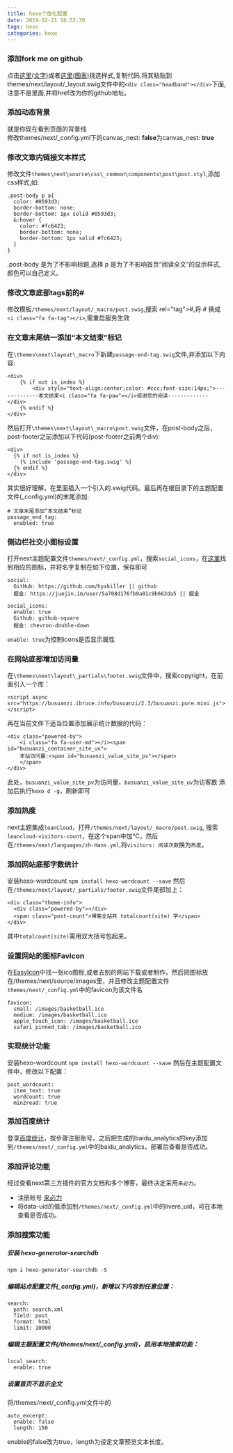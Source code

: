```yaml
---
title: hexo个性化配置
date: 2019-02-21 16:52:30
tags: hexo
categories: hexo
---
```


### 添加fork me on github
点击[这里(文字)](https://github.blog/2008-12-19-github-ribbons/)或者[这里(图表)](http://tholman.com/github-corners/)挑选样式,复制代码,将其粘贴到themes/next/layout/_layout.swig文件中的``<div class="headband"></div>``下面,注意不是里面,并将href改为你的github地址。

### 添加动态背景
就是你现在看到页面的背景线  
修改themes/next/_config.yml下的canvas_nest: **false**为canvas_nest: **true**

### 修改文章内链接文本样式
修改文件``themes\next\source\css\_common\components\post\post.styl``,添加css样式,如:
```
.post-body p a{
  color: #0593d3;
  border-bottom: none;
  border-bottom: 1px solid #0593d3;
  &:hover {
    color: #fc6423;
    border-bottom: none;
    border-bottom: 1px solid #fc6423;
  }
}
```
.post-body 是为了不影响标题,选择 p 是为了不影响首页“阅读全文”的显示样式,颜色可以自己定义。

### 修改文章底部tags前的#
修改模板``/themes/next/layout/_macro/post.swig``,搜索 rel="tag">#,将 # 换成 ``<i class="fa fa-tag"></i>``,需重启服务生效

### 在文章末尾统一添加“本文结束”标记
在``\themes\next\layout\_macro``下新建``passage-end-tag.swig``文件,并添加以下内容:
```
<div>
    {% if not is_index %}
        <div style="text-align:center;color: #ccc;font-size:14px;">-------------本文结束<i class="fa fa-paw"></i>感谢您的阅读-------------</div>
    {% endif %}
</div>
```
然后打开``\themes\next\layout\_macro\post.swig``文件，在post-body之后，post-footer之前添加以下代码(post-footer之前两个div):
```
<div>
  {% if not is_index %}
    {% include 'passage-end-tag.swig' %}
  {% endif %}
</div>
```
其实很好理解，在里面插入一个引入的.swig代码。最后再在根目录下的主题配置文件(_config.yml)的末尾添加:
```
# 文章末尾添加“本文结束”标记
passage_end_tag:
  enabled: true
```

### 侧边栏社交小图标设置
打开next主题配置文件``themes/next/_config.yml``，搜索``social_icons``，在[这里](https://fontawesome.com/icons?from=io)找到相应的图标，并将名字复制在如下位置，保存即可
```
social:
  GitHub: https://github.com/hyxkiller || github
  掘金: https://juejin.im/user/5a708d176fb9a01c9b663da5 || 掘金

social_icons:
  enable: true
  Github: github-square
  掘金: chevron-double-down
```
``enable: true``为控制icons是否显示属性

### 在网站底部增加访问量
在``\themes\next\layout\_partials\footer.swig``文件中，搜索copyright，在前面引入一个库：
```
<script async src="https://busuanzi.ibruce.info/busuanzi/2.3/busuanzi.pure.mini.js"></script>
```
再在当前文件下适当位置添加展示统计数据的代码：
```
<div class="powered-by">
    <i class="fa fa-user-md"></i><span id="busuanzi_container_site_uv">
    本站访问量:<span id="busuanzi_value_site_pv"></span>
    </span>
</div>
```
此处，``busuanzi_value_site_pv``为访问量，``busuanzi_value_site_uv``为访客数
添加后执行``hexo d -g``，刷新即可

### 添加热度
next主题集成``leanCloud``，打开``/themes/next/layout/_macro/post.swig``, 搜索``leancloud-visitors-count``，在这个span中加℃，然后在``/themes/next/languages/zh-Hans.yml``,将``visitors: 阅读次数``换为``热度``。

### 添加网站底部字数统计
安装hexo-wordcount
``npm install hexo-wordcount --save``
然后在``/themes/next/layout/_partials/footer.swig``文件尾部加上：
```
<div class="theme-info">
  <div class="powered-by"></div>
  <span class="post-count">博客全站共 totalcount(site) 字</span>
</div>
```
其中``totalcount(site)``需用双大括号包起来。

### 设置网站的图标Favicon
在[EasyIcon](https://www.easyicon.net/)中找一张ico图标,或者去别的网站下载或者制作，然后把图标放在/themes/next/source/images里，并且修改主题配置文件``themes/next/_config.yml``中的favicon为该文件名
```
favicon:
  small: /images/basketball.ico
  medium: /images/basketball.ico
  apple_touch_icon: /images/basketball.ico
  safari_pinned_tab: /images/basketball.ico
```

### 实现统计功能
安装hexo-wordcount
``npm install hexo-wordcount --save``
然后在主题配置文件中，修改以下配置：
```
post_wordcount:
  item_text: true
  wordcount: true
  min2read: true
```

### 添加百度统计
登录[百度统计](http://tongji.baidu.com/)，按步骤注册账号，之后把生成的baidu_analytics的key添加到``/themes/next/_config.yml``中的baidu_analytics，部署后查看是否成功。

### 添加评论功能
经过查看next第三方插件的官方文档和多个博客，最终决定采用``来必力``。
+ 注册账号
[来必力](https://www.livere.com/)
+ 将data-uid的值添加到``/themes/next/_config.yml``中的livere_uid，可在本地查看是否成功。

### 添加搜索功能
##### 安装 hexo-generator-searchdb
```
npm i hexo-generator-searchdb -S
```
##### 编辑站点配置文件(_config.yml)，新增以下内容到任意位置：
```
search:
  path: search.xml
  field: post
  format: html
  limit: 10000
```
##### 编辑主题配置文件(/themes/next/_config.yml)，启用本地搜索功能：
```
local_search:
  enable: true
```

##### 设置首页不显示全文
将/themes/next/_config.yml文件中的
```
auto_excerpt:
  enable: false
  length: 150
```
enable的false改为true，length为设定文章预览文本长度。